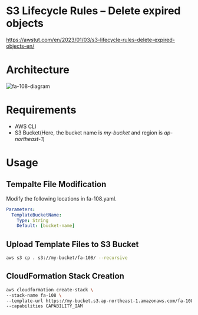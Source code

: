 # S3 Lifecycle Rules – Delete expired objects

https://awstut.com/en/2023/01/03/s3-lifecycle-rules-delete-expired-objects-en/

# Architecture

![fa-108-diagram](https://user-images.githubusercontent.com/84276199/210352133-90791c21-91ff-45a1-bf1f-6d580c96dd55.png)

# Requirements

* AWS CLI
* S3 Bucket(Here, the bucket name is *my-bucket* and region is *ap-northeast-1*)

# Usage

## Tempalte File Modification

Modify the following locations in fa-108.yaml.

```yaml
Parameters:
  TemplateBucketName:
    Type: String
    Default: [bucket-name]
```

## Upload  Template Files to S3 Bucket

```bash
aws s3 cp . s3://my-bucket/fa-108/ --recursive
```

## CloudFormation Stack Creation

```bash
aws cloudformation create-stack \
--stack-name fa-108 \
--template-url https://my-bucket.s3.ap-northeast-1.amazonaws.com/fa-108/fa-108.yaml \
--capabilities CAPABILITY_IAM
```
